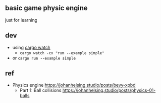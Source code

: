 ## basic game physic engine
just for learning

## dev
* using [cargo watch](https://github.com/watchexec/cargo-watch)
    * `cargo watch -cx "run --example simple"`
* or `cargo run --example simple`

## ref
* Physics engine https://johanhelsing.studio/posts/bevy-xpbd
    - Part 1: Ball collisions https://johanhelsing.studio/posts/physics-01-balls


